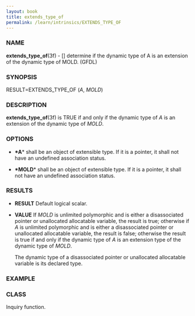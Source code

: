 ```yaml
---
layout: book
title: extends_type_of
permalink: /learn/intrinsics/EXTENDS_TYPE_OF
---
```

### NAME

__extends\_type\_of__(3f) - \[\] determine if the dynamic type of A is an extension of the dynamic type of MOLD.
(GFDL)

### SYNOPSIS

RESULT=EXTENDS\_TYPE\_OF (*A*, *MOLD*)

### DESCRIPTION

__extends\_type\_of__(3f) is TRUE if and only if the dynamic type of *A*
is an extension of the dynamic type of *MOLD*.

### OPTIONS

  - __*A__*
    shall be an object of extensible type. If it is a pointer, it shall
    not have an undefined association status.

  - __*MOLD__*
    shall be an object of extensible type. If it is a pointer, it shall
    not have an undefined association status.

### RESULTS

  - __RESULT__
    Default logical scalar.

  - __VALUE__
    If *MOLD* is unlimited polymorphic and is either a disassociated
    pointer or unallocated allocatable variable, the result is true;
    otherwise if *A* is unlimited polymorphic and is either a
    disassociated pointer or unallocated allocatable variable, the
    result is false; otherwise the result is true if and only if the
    dynamic type of *A* is an extension type of the dynamic type of
    *MOLD*.

    The dynamic type of a disassociated pointer or unallocated
    allocatable variable is its declared type.

### EXAMPLE

### CLASS

Inquiry function.
